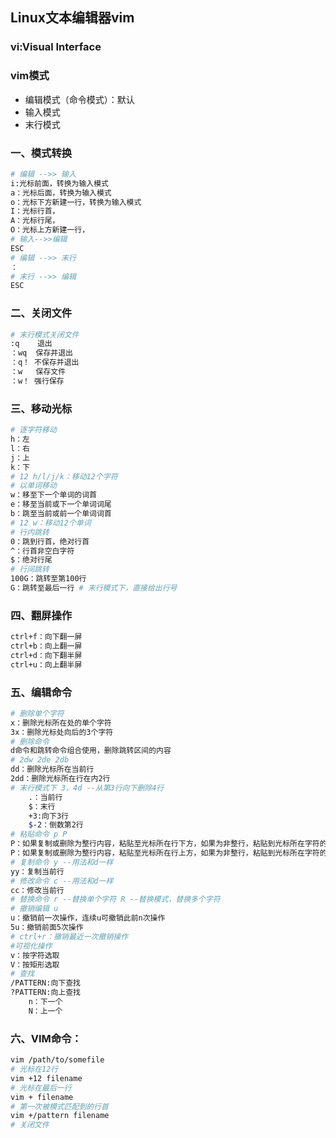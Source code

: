 ## Linux文本编辑器vim

### vi:Visual Interface

### vim模式

 + 编辑模式（命令模式）：默认
+ 输入模式
+ 末行模式

### 一、模式转换

```bash
# 编辑 -->> 输入
i:光标前面，转换为输入模式
a：光标后面，转换为输入模式
o：光标下方新建一行，转换为输入模式
I：光标行首，
A：光标行尾，
O：光标上方新建一行，
# 输入-->>编辑
ESC
# 编辑 -->> 末行
：
# 末行 -->> 编辑
ESC
```

### 二、关闭文件

```bash
# 末行模式关闭文件
:q    退出
：wq  保存并退出
：q！ 不保存并退出
：w   保存文件
：w！ 强行保存
```

### 三、移动光标

```bash
# 逐字符移动
h：左
l：右
j：上
k：下
# 12 h/l/j/k：移动12个字符
# 以单词移动
w：移至下一个单词的词首
e：移至当前或下一个单词词尾
b：跳至当前或前一个单词词首
# 12 w：移动12个单词
# 行内跳转
0：跳到行首，绝对行首
^：行首非空白字符 
$：绝对行尾
# 行间跳转
100G：跳转至第100行
G：跳转至最后一行 # 末行模式下，直接给出行号
```

### 四、翻屏操作

```bash
ctrl+f：向下翻一屏
ctrl+b：向上翻一屏
ctrl+d：向下翻半屏
ctrl+u：向上翻半屏
```

### 五、编辑命令

```bash
# 删除单个字符
x：删除光标所在处的单个字符
3x：删除光标处向后的3个字符
# 删除命令
d命令和跳转命令组合使用，删除跳转区间的内容
# 2dw 2de 2db
dd：删除光标所在当前行
2dd：删除光标所在行在内2行
# 末行模式下 3，4d --从第3行向下删除4行
	.：当前行
	$：末行
	+3:向下3行
	$-2：倒数第2行
# 粘贴命令 p P
P：如果复制或删除为整行内容，粘贴至光标所在行下方，如果为非整行，粘贴到光标所在字符的后面
P：如果复制或删除为整行内容，粘贴至光标所在行上方，如果为非整行，粘贴到光标所在字符的前面
# 复制命令 y --用法和d一样
yy：复制当前行
# 修改命令 c --用法和d一样
cc：修改当前行
# 替换命令 r --替换单个字符 R --替换模式，替换多个字符
# 撤销编辑 u
u：撤销前一次操作，连续u可撤销此前n次操作
5u：撤销前面5次操作
# ctrl+r：撤销最近一次撤销操作
#可视化操作
v：按字符选取
V：按矩形选取
# 查找
/PATTERN:向下查找
?PATTERN:向上查找
	n：下一个
	N：上一个
```

### 六、VIM命令：

```bash
vim /path/to/somefile
# 光标在12行
vim +12 filename
# 光标在最后一行
vim + filename
# 第一次被模式匹配到的行首
vim +/pattern filename
# 关闭文件
```

















